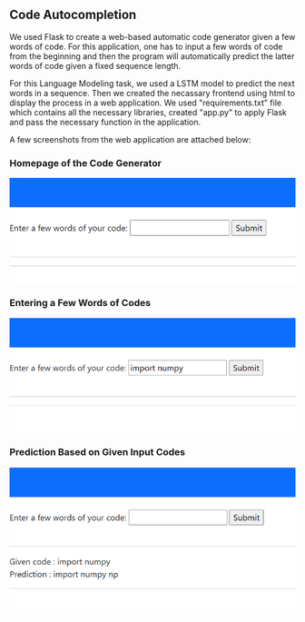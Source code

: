 ## Code Autocompletion

We used Flask to create a web-based automatic code generator given a few words of code. For this application, one has to input a few words of code from the beginning and then the program will automatically predict the latter words of code given a fixed sequence length.

For this Language Modeling task, we used a LSTM model to predict the next words in a sequence. Then we created the necassary frontend using html to display the process in a web application. We used "requirements.txt" file which contains all the necessary libraries, created "app.py" to apply Flask and pass the necessary function in the application.

A few screenshots from the web application are attached below:

### Homepage of the Code Generator
![Home Page](https://github.com/aimanlameesa/Natural-Language-Processing/blob/main/Assignments/Code%20Autocompletion/images/homepage.png)

### Entering a Few Words of Codes
![Entering Few Words Codes](https://github.com/aimanlameesa/Natural-Language-Processing/blob/main/Assignments/Code%20Autocompletion/images/input.png)

### Prediction Based on Given Input Codes
![Prediction Based Given Input Codes](https://github.com/aimanlameesa/Natural-Language-Processing/blob/main/Assignments/Code%20Autocompletion/images/output.png)
